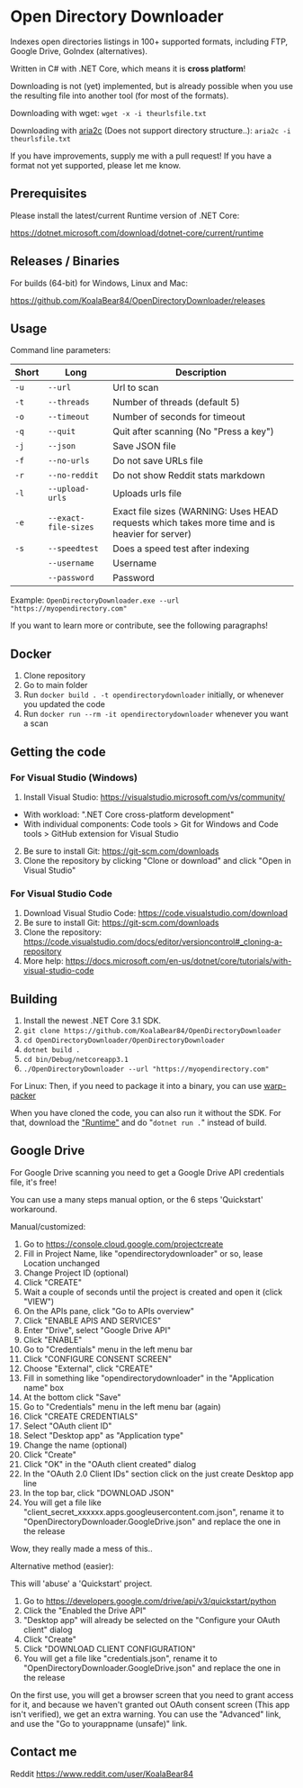 # Open Directory Downloader
Indexes open directories listings in 100+ supported formats, including FTP, Google Drive, GoIndex (alternatives).

Written in C# with .NET Core, which means it is **cross platform**!

Downloading is not (yet) implemented, but is already possible when you use the resulting file into another tool (for most of the formats).

Downloading with wget:
`wget -x -i theurlsfile.txt`

Downloading with [aria2c](https://aria2.github.io/) (Does not support directory structure..):
`aria2c -i theurlsfile.txt`

If you have improvements, supply me with a pull request! If you have a format not yet supported, please let me know.

## Prerequisites

Please install the latest/current Runtime version of .NET Core:

https://dotnet.microsoft.com/download/dotnet-core/current/runtime

## Releases / Binaries

For builds (64-bit) for Windows, Linux and Mac:

https://github.com/KoalaBear84/OpenDirectoryDownloader/releases

## Usage

Command line parameters:

| Short | Long | Description
|---------|----------|---------
| `-u` | `--url` | Url to scan
| `-t` | `--threads` | Number of threads (default 5)
| `-o` | `--timeout` | Number of seconds for timeout
| `-q` | `--quit` | Quit after scanning (No "Press a key")
| `-j` | `--json` | Save JSON file
| `-f` | `--no-urls` | Do not save URLs file
| `-r` | `--no-reddit` | Do not show Reddit stats markdown
| `-l` | `--upload-urls` | Uploads urls file
| `-e` | `--exact-file-sizes` | Exact file sizes (WARNING: Uses HEAD requests which takes more time and is heavier for server)
| `-s` | `--speedtest` | Does a speed test after indexing
| | `--username` | Username
| | `--password` | Password

Example:
`OpenDirectoryDownloader.exe --url "https://myopendirectory.com"`

If you want to learn more or contribute, see the following paragraphs!

## Docker

1. Clone repository
2. Go to main folder
3. Run `docker build . -t opendirectorydownloader` initially, or whenever you updated the code
4. Run `docker run --rm -it opendirectorydownloader` whenever you want a scan

## Getting the code

### For Visual Studio (Windows)
1. Install Visual Studio: https://visualstudio.microsoft.com/vs/community/
* With workload: ".NET Core cross-platform development"
* With individual components: Code tools > Git for Windows and Code tools > GitHub extension for Visual Studio
2. Be sure to install Git: https://git-scm.com/downloads
3. Clone the repository by clicking "Clone or download" and click "Open in Visual Studio"

### For Visual Studio Code
1. Download Visual Studio Code: https://code.visualstudio.com/download
2. Be sure to install Git: https://git-scm.com/downloads
3. Clone the repository: https://code.visualstudio.com/docs/editor/versioncontrol#_cloning-a-repository
4. More help: https://docs.microsoft.com/en-us/dotnet/core/tutorials/with-visual-studio-code

## Building
1. Install the newest .NET Core 3.1 SDK. 
2. `git clone https://github.com/KoalaBear84/OpenDirectoryDownloader`
3. `cd OpenDirectoryDownloader/OpenDirectoryDownloader`
4. `dotnet build .`
5. `cd bin/Debug/netcoreapp3.1`
6. `./OpenDirectoryDownloader --url "https://myopendirectory.com"`

For Linux:
Then, if you need to package it into a binary, you can use [warp-packer](https://github.com/dgiagio/warp#quickstart-with-net-core)

When you have cloned the code, you can also run it without the SDK. For that, download the ["Runtime"](https://dotnet.microsoft.com/download) and do "`dotnet run .`" instead of build.

## Google Drive
For Google Drive scanning you need to get a Google Drive API credentials file, it's free!

You can use a many steps manual option, or the 6 steps 'Quickstart' workaround.

Manual/customized:

1. Go to https://console.cloud.google.com/projectcreate
2. Fill in Project Name, like "opendirectorydownloader" or so, lease Location unchanged
3. Change Project ID (optional)
4. Click "CREATE"
5. Wait a couple of seconds until the project is created and open it (click "VIEW")
6. On the APIs pane, click "Go to APIs overview"
7. Click "ENABLE APIS AND SERVICES"
8. Enter "Drive", select "Google Drive API"
9. Click "ENABLE"
10. Go to "Credentials" menu in the left menu bar
11. Click "CONFIGURE CONSENT SCREEN"
12. Choose "External", click "CREATE"
13. Fill in something like "opendirectorydownloader" in the "Application name" box
14. At the bottom click "Save"
15. Go to "Credentials" menu in the left menu bar (again)
16. Click "CREATE CREDENTIALS"
17. Select "OAuth client ID"
18. Select "Desktop app" as "Application type"
19. Change the name (optional)
20. Click "Create"
21. Click "OK" in the "OAuth client created" dialog
22. In the "OAuth 2.0 Client IDs" section click on the just create Desktop app line
23. In the top bar, click "DOWNLOAD JSON"
24. You will get a file like "client_secret_xxxxxx.apps.googleusercontent.com.json", rename it to "OpenDirectoryDownloader.GoogleDrive.json" and replace the one in the release

Wow, they really made a mess of this..

Alternative method (easier):

This will 'abuse' a 'Quickstart' project.

1. Go to https://developers.google.com/drive/api/v3/quickstart/python
2. Click the "Enabled the Drive API"
3. "Desktop app" will already be selected on the "Configure your OAuth client" dialog
4. Click "Create"
5. Click "DOWNLOAD CLIENT CONFIGURATION"
6. You will get a file like "credentials.json", rename it to "OpenDirectoryDownloader.GoogleDrive.json" and replace the one in the release

On the first use, you will get a browser screen that you need to grant access for it, and because we haven't granted out OAuth consent screen (This app isn't verified), we get an extra warning. You can use the "Advanced" link, and use the "Go to yourappname (unsafe)" link.

## Contact me

Reddit https://www.reddit.com/user/KoalaBear84
